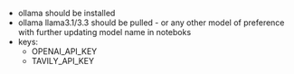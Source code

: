 - ollama should be installed
- ollama llama3.1/3.3 should be pulled - or any other model of preference with further updating model name in noteboks
- keys:
    - OPENAI_API_KEY
    - TAVILY_API_KEY